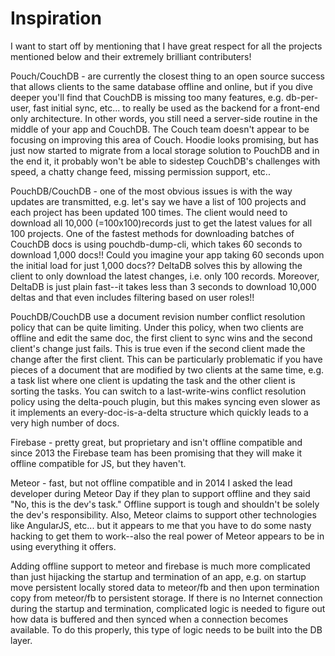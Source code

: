 Inspiration
==========

I want to start off by mentioning that I have great respect for all the projects mentioned below and their extremely brilliant contributers!

Pouch/CouchDB - are currently the closest thing to an open source success that allows clients to the same database offline and online, but if you dive deeper you'll find that CouchDB is missing too many features, e.g. db-per-user, fast initial sync, etc... to really be used as the backend for a front-end only architecture. In other words, you still need a server-side routine in the middle of your app and CouchDB. The Couch team doesn't appear to be focusing on improving this area of Couch. Hoodie looks promising, but has just now started to migrate from a local storage solution to PouchDB and in the end it, it probably won't be able to sidestep CouchDB's challenges with speed, a chatty change feed, missing permission support, etc..

PouchDB/CouchDB - one of the most obvious issues is with the way updates are transmitted, e.g. let's say we have a list of 100 projects and each project has been updated 100 times. The client would need to download all 10,000 (=100x100)records just to get the latest values for all 100 projects. One of the fastest methods for downloading batches of CouchDB docs is using pouchdb-dump-cli, which takes 60 seconds to download 1,000 docs!! Could you imagine your app taking 60 seconds upon the initial load for just 1,000 docs?? DeltaDB solves this by allowing the client to only download the latest changes, i.e. only 100 records. Moreover, DeltaDB is just plain fast--it takes less than 3 seconds to download 10,000 deltas and that even includes filtering based on user roles!!

PouchDB/CouchDB use a document revision number conflict resolution policy that can be quite limiting. Under this policy, when two clients are offline and edit the same doc, the first client to sync wins and the second client's change just fails. This is true even if the second client made the change after the first client. This can be particularly problematic if you have pieces of a document that are modified by two clients at the same time, e.g. a task list where one client is updating the task and the other client is sorting the tasks. You can switch to a last-write-wins conflict resolution policy using the delta-pouch plugin, but this makes syncing even slower as it implements an every-doc-is-a-delta structure which quickly leads to a very high number of docs.

Firebase - pretty great, but proprietary and isn't offline compatible and since 2013 the Firebase team has been promising that they will make it offline compatible for JS, but they haven't.

Meteor - fast, but not offline compatible and in 2014 I asked the lead developer during Meteor Day if they plan to support offline and they said "No, this is the dev's task." Offline support is tough and shouldn't be solely the dev's responsibility. Also, Meteor claims to support other technologies like AngularJS, etc... but it appears to me that you have to do some nasty hacking to get them to work--also the real power of Meteor appears to be in using everything it offers.

Adding offline support to meteor and firebase is much more complicated than just hijacking the startup and termination of an app, e.g. on startup move persistent locally stored data to meteor/fb and then upon termination copy from meteor/fb to persistent storage. If there is no Internet connection during the startup and termination, complicated logic is needed to figure out how data is buffered and then synced when a connection becomes available. To do this properly, this type of logic needs to be built into the DB layer.
